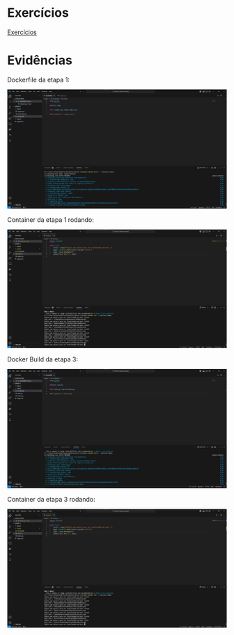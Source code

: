 # Exercícios

[Exercícios](exercicios)

# Evidências

Dockerfile da etapa 1:

![Evidencia 1](evidencias/etapa1-dockerfile.png)

Container da etapa 1 rodando:   

![Evidencia 2](evidencias/etapa3-dockerrun.png)

Docker Build da etapa 3:

![Evidencia 3](evidencias/etapa3-dockerbuild.png)

Container da etapa 3 rodando:

![Evidencia 3](evidencias/etapa3-dockerrun.png)



